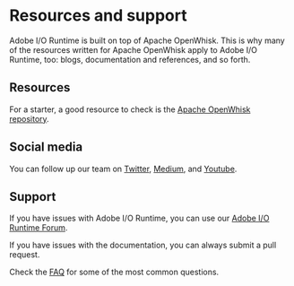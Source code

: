 <HeroSimple slots="heading, text" />

# Resources and support

Adobe I/O Runtime is built on top of Apache OpenWhisk. This is why many of the resources written for Apache OpenWhisk apply to Adobe I/O Runtime, too: blogs, documentation and references, and so forth.

## Resources

For a starter, a good resource to check is the [Apache OpenWhisk repository](https://github.com/apache/incubator-openwhisk/tree/master/docs).

## Social media

You can follow up our team on [Twitter](https://twitter.com/adobeio), [Medium](https://medium.com/adobetech/tagged/platform), and [Youtube](https://www.youtube.com/channel/UCDtYqOjS9Eq9gacLcbMwhhQ).

## Support

If you have issues with Adobe I/O Runtime, you can use our [Adobe I/O Runtime Forum](https://forums.adobe.com/community/adobe-io/adobe-io-runtime).

If you have issues with the documentation, you can always submit a pull request.

Check the [FAQ](faq.md) for some of the most common questions.
